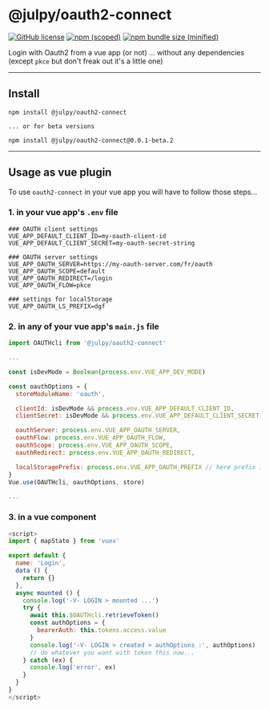 
# @julpy/oauth2-connect

[![GitHub license](https://img.shields.io/github/license/co-demos/oauth2-connect)](https://github.com/co-demos/oauth2-connect/blob/master/LICENSE) [![npm (scoped)](https://img.shields.io/npm/v/@julpy/oauth2-connect.svg)](https://www.npmjs.com/package/@julpy/oauth2-connnect) [![npm bundle size (minified)](https://img.shields.io/bundlephobia/min/@julpy/oauth2-connect.svg)](https://www.npmjs.com/package/@julpy/oauth2-connect)

Login with Oauth2 from a vue app (or not) ... without any dependencies (except `pkce` but don't freak out it's a little one)

---------

## Install

```terminal
npm install @julpy/oauth2-connect

... or for beta versions

npm install @julpy/oauth2-connect@0.0.1-beta.2
```

---------

## Usage as vue plugin

To use `oauth2-connect` in your vue app you will have to follow those steps... 

### 1. in your vue app's `.env` file

```env
### OAUTH client settings
VUE_APP_DEFAULT_CLIENT_ID=my-oauth-client-id
VUE_APP_DEFAULT_CLIENT_SECRET=my-oauth-secret-string

### OAUTH server settings
VUE_APP_OAUTH_SERVER=https://my-oauth-server.com/fr/oauth
VUE_APP_OAUTH_SCOPE=default
VUE_APP_OAUTH_REDIRECT=/login
VUE_APP_OAUTH_FLOW=pkce

### settings for localStorage
VUE_APP_OAUTH_LS_PREFIX=dgf

```

### 2. in any of your vue app's `main.js` file

```js
import OAUTHcli from '@julpy/oauth2-connect'

...

const isDevMode = Boolean(process.env.VUE_APP_DEV_MODE)

const oauthOptions = {
  storeModuleName: 'oauth',

  clientId: isDevMode && process.env.VUE_APP_DEFAULT_CLIENT_ID,
  clientSecret: isDevMode && process.env.VUE_APP_DEFAULT_CLIENT_SECRET,

  oauthServer: process.env.VUE_APP_OAUTH_SERVER,
  oauthFlow: process.env.VUE_APP_OAUTH_FLOW,
  oauthScope: process.env.VUE_APP_OAUTH_SCOPE,
  oauthRedirect: process.env.VUE_APP_OAUTH_REDIRECT,

  localStoragePrefix: process.env.VUE_APP_OAUTH_PREFIX // here prefix is `dgf`
}
Vue.use(OAUTHcli, oauthOptions, store)

...

```

### 3. in a vue component

```js
<script>
import { mapState } from 'vuex'

export default {
  name: 'Login',
  data () {
    return {}
  },
  async mounted () {
    console.log('-V- LOGIN > mounted ...')
    try {
      await this.$OAUTHcli.retrieveToken()
      const authOptions = {
        bearerAuth: this.tokens.access.value
      }
      console.log('-V- LOGIN > created > authOptions :', authOptions)
      // do whatever you want with token this now...
    } catch (ex) {
      console.log('error', ex)
    }
  }
}
</script>
```
